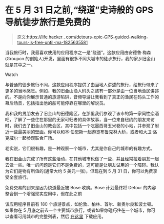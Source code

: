# 在 5 月 31 日之前,“绕道”史诗般的 GPS 导航徒步旅行是免费的

> 原文:[https://life hacker . com/detours-epic-GPS-guided-walking-tours-is-free-until-ma-1825635581](https://lifehacker.com/detours-epic-gps-guided-walking-tours-are-free-until-ma-1825635581)

当我旅行时，我最喜欢使用的应用程序之一是“绕道”。这款应用由安德鲁·梅森(Groupon 的创始人)开发，里面有很多不同大城市的徒步旅行，我的家乡旧金山就是其中之一。

Watch

与普通的徒步旅行不同，这款应用程序提供了由当地人讲述的旅行，给旅行带来了更多的当地感觉。例如，我的旧金山渔人码头之旅有一部分是由一位当地渔民讲述的。不是向你展示普通的旅游陷阱，音频导游让我看到了真正的渔民在码头工作的幕后场景，包括指出他的船可能停靠在哪里的解说员。

我和我的男朋友去了旧金山的田德隆区，在那里我们参观了该市的第一家同性恋酒吧，了解了一些住在那里的无家可归者的具体故事，当一位来自纽约的朋友来访时，我们去了旧金山的教会区，其中包括一个吃墨西哥玉米卷的小站，并参观了附近一些最美丽的壁画。你可以和本·伯恩斯一起游览布鲁克林大桥，或者和大卫·洛克威尔一起参观联合广场。

老实说，它们很有趣，是一种观察一个城市，尤其是你自己的城市的有趣方式。

我在旧金山完成了所有这些活动，在其他城市也做了一些，并且经常拉着朋友一起去做一些。唯一的问题是它们不是免费的，这可能是让朋友试用的一个障碍。我认为它们是物有所值的(通常大约 5 美元一张)，但现在到 5 月 31 日，你可以免费享受全套旅行。

免费交易的到来是因为绕道最近被 Bose 收购。Bose 计划最终将 Detour 的内容整合到一个增强现实应用中，但在此之前

该应用程序目前有 180 个旅游景点，如伦敦、柏林、首尔、新奥尔良和波士顿。如果你在 5 月底之前去一个主要城市旅行，或者如果你碰巧住在一个城市，你可以查看可用城市的完整列表，然后 [在这里](https://www.detour.com/) 下载应用。